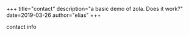 +++
title="contact"
description="a basic demo of zola. Does it work?"
date=2019-03-26
author="elias"
+++


contact info
